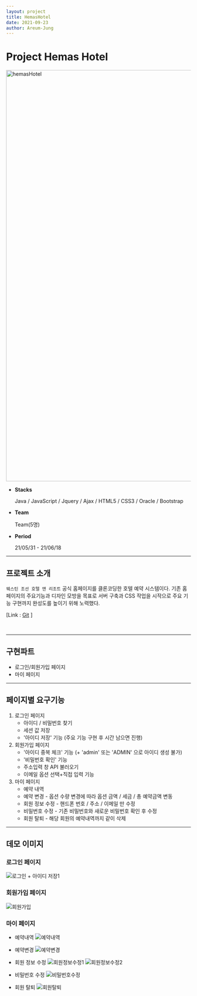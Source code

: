 ```yaml
---
layout: project
title: HemasHotel
date: 2021-09-23
author: Areum-Jung
---
```


# **Project Hemas Hotel**

<img width="1120" alt="hemasHotel" src="https://user-images.githubusercontent.com/78872071/134557835-18f3f1fc-1cc9-4f32-9f25-f606256d6f51.PNG">

* **Stacks**

  Java / JavaScript / Jquery / Ajax / HTML5 / CSS3 / Oracle / Bootstrap

* **Team**
  
  Team(5명)

* **Period**

  21/05/31 - 21/06/18

---

## **프로젝트 소개**
`웨스틴 조선 호텔 앤 리조트` 공식 홈페이지를 클론코딩한 호텔 예약 시스템이다. 기존 홈페이지의 주요기능과 디자인 모방을 목표로 서버 구축과 CSS 작업을 시작으로 주요 기능 구현까지 완성도를 높이기 위해 노력했다. 



 [Link : [Git](https://github.com/areumyy/JSP_TeamProject, "hemasHotel link") ]

<br>

---
## **구현파트**
* 로그인/회원가입 페이지
* 마이 페이지

---
## **페이지별 요구기능**
1. 로그인 페이지
   - 아이디 / 비밀번호 찾기
    - 세션 값 저장
    - '아이디 저장' 기능  (주요 기능 구현 후 시간 남으면 진행)
2. 회원가입 페이지
    - '아이디 중복 체크' 기능 (+ 'admin' 또는 'ADMIN' 으로 아이디 생성 불가)
    - '비밀번호 확인' 기능
    - 주소입력 창 API 불러오기
    - 이메일 옵션 선택+직접 입력 기능
3. 마이 페이지
    - 예약 내역
    - 예약 변경 - 옵션 수량 변경에 따라 옵션 금액 / 세금 / 총 예약금액 변동
    - 회원 정보 수정 - 핸드폰 번호 / 주소 / 이메일 만 수정
    - 비밀번호 수정 - 기존 비밀번호와 새로운 비밀번호 확인 후 수정
    - 회원 탈퇴 - 해당 회원의 예약내역까지 같이 삭제

---
## **데모 이미지**
### 로그인 페이지
![로그인 + 아이디 저장1](https://user-images.githubusercontent.com/78872071/134597645-f808de2a-8c6b-4834-8bb5-a687887a6df5.PNG)



### 회원가입 페이지
![회원가입](https://user-images.githubusercontent.com/78872071/134597683-6a7222d5-e6fc-4a91-8212-d3fb4741d814.png)


### 마이 페이지
* 예약내역
![예약내역](https://user-images.githubusercontent.com/78872071/134597772-a846245b-d80d-4770-a40a-e87f5aedb508.PNG)

* 예약변경
![예약변경](https://user-images.githubusercontent.com/78872071/134597796-8df0a610-08a8-4379-ac2d-1be25dadb34f.PNG)

* 회원 정보 수정
![회원정보수정1](https://user-images.githubusercontent.com/78872071/134597877-86b0fa79-c82e-41a3-b128-ea7135f83444.PNG)
![회원정보수정2](https://user-images.githubusercontent.com/78872071/134597880-e7dd64bd-5401-442d-8812-302b72bdeeaa.PNG)


* 비밀번호 수정
![비밀번호수정](https://user-images.githubusercontent.com/78872071/134597911-cdd395e0-ddfe-4402-ab53-5f21b6e2ba57.PNG)

* 회원 탈퇴
![회원탈퇴](https://user-images.githubusercontent.com/78872071/134597916-af1ae0ea-abaa-43de-8a89-34981cef08c1.PNG)
